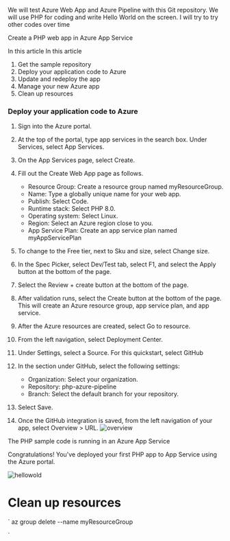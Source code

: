  We will test Azure Web App and Azure Pipeline with this Git repository. 
 We will use PHP for coding and write Hello World on the screen.
 I will try to try other codes over time

Create a PHP web app in Azure App Service

In this article
In this article
1. Get the sample repository
2. Deploy your application code to Azure
3. Update and redeploy the app
4. Manage your new Azure app
5. Clean up resources

### Deploy your application code to Azure

1. Sign into the Azure portal.

2. At the top of the portal, type app services in the search box. Under Services, select App Services.
3. On the App Services page, select Create.

4. Fill out the Create Web App page as follows.
   - Resource Group: Create a resource group named myResourceGroup.
   - Name: Type a globally unique name for your web app.
   - Publish: Select Code.
   - Runtime stack: Select PHP 8.0.
   - Operating system: Select Linux.
   - Region: Select an Azure region close to you.
   - App Service Plan: Create an app service plan named myAppServicePlan
5. To change to the Free tier, next to Sku and size, select Change size.

6. In the Spec Picker, select Dev/Test tab, select F1, and select the Apply button at the bottom of the page.
7. Select the Review + create button at the bottom of the page.
8. After validation runs, select the Create button at the bottom of the page. This will create an Azure resource group, app service plan, and app service.
9. After the Azure resources are created, select Go to resource.
10. From the left navigation, select Deployment Center.
11. Under Settings, select a Source. For this quickstart, select GitHub
12. In the section under GitHub, select the following settings:
    - Organization: Select your organization.
    - Repository: php-azure-pipeline
    - Branch: Select the default branch for your repository.
13. Select Save.
14. Once the GitHub integration is saved, from the left navigation of your app, select Overview > URL.
![overview](https://user-images.githubusercontent.com/113396468/214767960-334a9909-04eb-4f8e-8c3a-6ea7f395dcee.png)

The PHP sample code is running in an Azure App Service

Congratulations! You've deployed your first PHP app to App Service using the Azure portal.

![hellowold](https://user-images.githubusercontent.com/113396468/214768048-71b5b129-f202-418b-b92a-91f953baee23.png)

# Clean up resources
`
az group delete --name myResourceGroup

`
